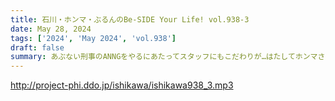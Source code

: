 ```yaml
---
title: 石川・ホンマ・ぶるんのBe-SIDE Your Life! vol.938-3
date: May 28, 2024
tags: ['2024', 'May 2024', 'vol.938']
draft: false
summary: あぶない刑事のANNGをやるにあたってスタッフにもこだわりが…はたしてホンマさんにSkypeはつながるのでしょうか？
---
```


http://project-phi.ddo.jp/ishikawa/ishikawa938_3.mp3
